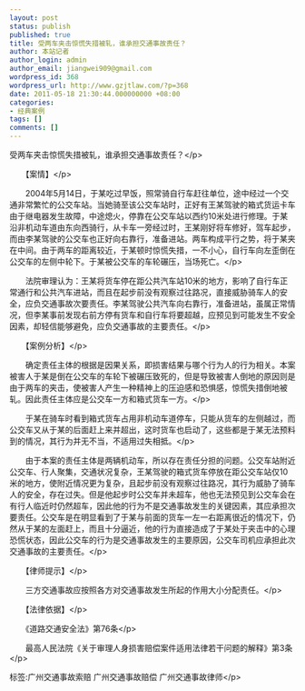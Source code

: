 ```yaml
---
layout: post
status: publish
published: true
title: 受两车夹击惊慌失措被轧，谁承担交通事故责任？
author: 本站记者
author_login: admin
author_email: jiangwei909@gmail.com
wordpress_id: 368
wordpress_url: http://www.gzjtlaw.com/?p=368
date: 2011-05-18 21:30:44.000000000 +08:00
categories:
- 经典案例
tags: []
comments: []
---
```

<p>受两车夹击惊慌失措被轧，谁承担交通事故责任？<&#47;p><p>　　【案情】<&#47;p><p>　　2004年5月14日，于某吃过早饭，照常骑自行车赶往单位，途中经过一个交通非常繁忙的公交车站。当她骑至该公交车站时，正好有王某驾驶的箱式货运卡车由于继电器发生故障，中途熄火，停靠在公交车站以西约10米处进行修理。于某沿非机动车道由东向西骑行，从卡车一旁经过时，王某刚好将车修好，驾车起步，而由李某驾驶的公交车也正好向右靠行，准备进站。两车构成平行之势，将于某夹在中间。由于两车的距离较近，于某顿时惊慌失措，一不小心，自行车向左歪倒在公交车的左侧中轮下。于某被公交车的车轮碾压，当场死亡。<&#47;p><p>　　法院审理认为：王某将货车停在距公共汽车站10米的地方，影响了自行车正常通行和公共汽车进站，而且在起步前没有观察过往路况，直接威胁骑车人的安全，应负交通事故次要责任。李某驾驶公共汽车向右靠行，准备进站，虽属正常情况，但李某事前发现右前方停有货车和自行车将要超越，应预见到可能发生不安全因素，却轻信能够避免，应负交通事故的主要责任。<&#47;p><p>　　【案例分析】<&#47;p><p>　　确定责任主体的根据是因果关系，即损害结果与哪个行为人的行为相关。本案被害人于某是倒在公交车的车轮下被碾压致死的，但是导致被害人倒地的原因则是由于两车的夹击，使被害人产生一种精神上的压迫感和恐惧感，惊慌失措倒地被轧。因此责任主体应是公交车一方和箱式货车一方。<&#47;p><p>　　于某在骑车时看到箱式货车占用非机动车道停车，只能从货车的左侧越过，而公交车又从于某的后面赶上来并超出，这时货车也启动了，这些都是于某无法预料到的情况，其行为并无不当，不适用过失相抵。<&#47;p><p>　　由于本案的责任主体是两辆机动车，所以存在责任分担的问题。公交车站附近公交车、行人聚集，交通状况复杂，王某驾驶的箱式货车停放在距公交车站仅10米的地方，使附近情况更为复杂，且起步前没有观察过往路况，其行为威胁了骑车人的安全，存在过失。但是他起步时公交车并未超车，他也无法预见到公交车会在有行人临近时仍然超车，因此他的行为不是交通事故发生的关键因素，其应承担次要责任。公交车是在明显看到了于某与前面的货车一左一右距离很近的情况下，仍然从于某的左面赶上，而且十分逼近，他的行为直接造成了于某处于夹击中的心理恐慌状态，因此公交车的行为是交通事故发生的主要原因，公交车司机应承担此次交通事故的主要责任。<&#47;p><p>　　【律师提示】<&#47;p><p>　　三方交通事故应按照各方对交通事故发生所起的作用大小分配责任。<&#47;p><p>　　【法律依据】<&#47;p><p>　　《道路交通安全法》第76条<&#47;p><p>　　最高人民法院《关于审理人身损害赔偿案件适用法律若干问题的解释》第3条<&#47;p><br&#47;><p>标签:广州交通事故索赔 广州交通事故赔偿 广州交通事故律师<&#47;p>
